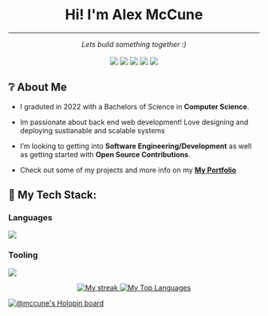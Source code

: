 <h1 align="center">Hi! I'm <b>Alex McCune</b></h1>
<hr>
<p align="center">
   <i>Lets build something together :)</i>
   <br>
<br>
<a target="_blank" href="https://alexmccune.com/"><img src="https://img.shields.io/badge/-Website-FF4088?style=for-the-badge&logo=web&logoColor=white"></img></a>	
<a target="_blank" href="https://www.linkedin.com/in/alexander-mccune"><img src="https://img.shields.io/badge/-LinkedIn-0077B5?style=for-the-badge&logo=Linkedin&logoColor=white"></img></a>
<a target="_blank" href="mailto:alexmccune1224@gmail.com"><img src="https://img.shields.io/badge/-Gmail-D14836?style=for-the-badge&logo=Gmail&logoColor=white"></img></a>
<a target="_blank" href="https://mccune1224.substack.com/"><img src="https://img.shields.io/badge/-Substack-E97627?style=for-the-badge&logo=Substack&logoColor=white"></img></a>
<a target="_blank" href="https://twitter.com/KusaAlexM"><img src="https://img.shields.io/badge/-Twitter-1DA1F2?style=for-the-badge&logo=Twitter&logoColor=white"></img></a>

<br>
</p>       

## ❔ About Me

- I graduted in 2022 with a Bachelors of Science in **Computer Science**.
  
- Im passionate about back end web development! Love designing and deploying sustianable and scalable systems

- I’m looking to getting into **Software Engineering/Development** as well as getting started with **Open Source Contributions**.

- Check out some of my projects and more info on my **[My Portfolio](http://www.alexmccune.com/)**

## 🚀 My Tech Stack:
### Languages
<p align="left">
  <a href="https://skillicons.dev">
    <img src="https://skillicons.dev/icons?i=go,cs,python,typescript,postgres,elixir" />
  </a>
</p>

### Tooling
<p align="left">
  <a href="https://skillicons.dev">
    <img src="https://skillicons.dev/icons?i=git,docker,neovim,aws,linux,nix " />
  </a>
</p>

</p>

<p align="center">
    <a href="https://github.com/McCune1224/github-readme-streak-stats">
        <img title="🔥 Get streak stats for your profile at git.io/streak-stats" alt="My streak" src="https://github-readme-streak-stats.herokuapp.com/?user=McCune1224&theme=black-ice&hide_border=true&stroke=0000&background=060A0CD0"/>
    </a>
  <a href="https://github.com/McCune1224/github-readme-stats"><img alt="My Top Languages" src="https://github-readme-stats.vercel.app/api/top-langs/?username=McCune1224&langs_count=8&count_private=true&layout=compact&theme=react&hide_border=true&bg_color=0D1117" /></a>
</p>


[![@mccune's Holopin board](https://holopin.me/mccune)](https://holopin.io/@mccune)
